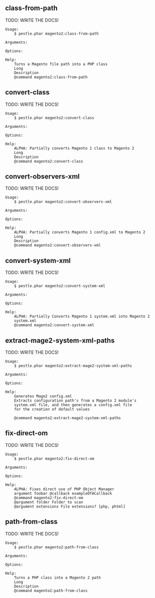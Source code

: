 ## class-from-path

TODO: WRITE THE DOCS!

    Usage:
        $ pestle.phar magento2:class-from-path

    Arguments:

    Options:

    Help:
        Turns a Magento file path into a PHP class
        Long
        Description
        @command magento2:class-from-path

## convert-class

TODO: WRITE THE DOCS!

    Usage:
        $ pestle.phar magento2:convert-class

    Arguments:

    Options:

    Help:
        ALPHA: Partially converts Magento 1 class to Magento 2
        Long
        Description
        @command magento2:convert-class

## convert-observers-xml

TODO: WRITE THE DOCS!

    Usage:
        $ pestle.phar magento2:convert-observers-xml

    Arguments:

    Options:

    Help:
        ALPHA: Partially converts Magento 1 config.xml to Magento 2
        Long
        Description
        @command magento2:convert-observers-xml

## convert-system-xml

TODO: WRITE THE DOCS!

    Usage:
        $ pestle.phar magento2:convert-system-xml

    Arguments:

    Options:

    Help:
        ALPHA: Partially Converts Magento 1 system.xml into Magento 2
        system.xml
        @command magento2:convert-system-xml

## extract-mage2-system-xml-paths

TODO: WRITE THE DOCS!

    Usage:
        $ pestle.phar magento2:extract-mage2-system-xml-paths

    Arguments:

    Options:

    Help:
        Generates Mage2 config.xml
        Extracts configuration path's from a Magento 2 module's
        system.xml file, and then generates a config.xml file
        for the creation of default values

        @command magento2:extract-mage2-system-xml-paths

## fix-direct-om

TODO: WRITE THE DOCS!

    Usage:
        $ pestle.phar magento2:fix-direct-om

    Arguments:

    Options:

    Help:
        ALPHA: Fixes direct use of PHP Object Manager
        argument foobar @callback exampleOfACallback
        @command magento2:fix-direct-om
        @argument folder Folder to scan
        @argument extensions File extensions? [php, phtml]

## path-from-class

TODO: WRITE THE DOCS!

    Usage:
        $ pestle.phar magento2:path-from-class

    Arguments:

    Options:

    Help:
        Turns a PHP class into a Magento 2 path
        Long
        Description
        @command magento2:path-from-class


